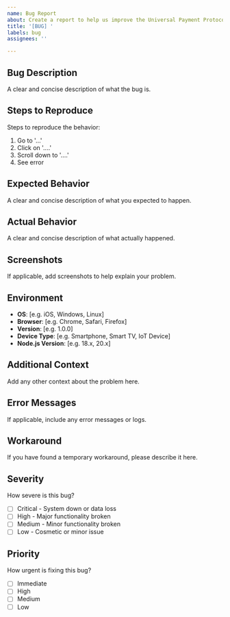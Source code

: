 ```yaml
---
name: Bug Report
about: Create a report to help us improve the Universal Payment Protocol
title: '[BUG] '
labels: bug
assignees: ''

---
```


## Bug Description
A clear and concise description of what the bug is.

## Steps to Reproduce
Steps to reproduce the behavior:
1. Go to '...'
2. Click on '....'
3. Scroll down to '....'
4. See error

## Expected Behavior
A clear and concise description of what you expected to happen.

## Actual Behavior
A clear and concise description of what actually happened.

## Screenshots
If applicable, add screenshots to help explain your problem.

## Environment
- **OS**: [e.g. iOS, Windows, Linux]
- **Browser**: [e.g. Chrome, Safari, Firefox]
- **Version**: [e.g. 1.0.0]
- **Device Type**: [e.g. Smartphone, Smart TV, IoT Device]
- **Node.js Version**: [e.g. 18.x, 20.x]

## Additional Context
Add any other context about the problem here.

## Error Messages
If applicable, include any error messages or logs.

## Workaround
If you have found a temporary workaround, please describe it here.

## Severity
How severe is this bug?
- [ ] Critical - System down or data loss
- [ ] High - Major functionality broken
- [ ] Medium - Minor functionality broken
- [ ] Low - Cosmetic or minor issue

## Priority
How urgent is fixing this bug?
- [ ] Immediate
- [ ] High
- [ ] Medium
- [ ] Low
